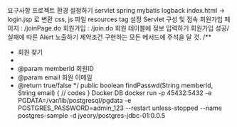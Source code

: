 요구사항
프로젝트 환경 설정하기
servlet
spring
mybatis
logback
index.html -> login.jsp 로 변환
css, js 파일 resources tag 설정
Servlet 구성 및 접속
회원가입 페이지 : /joinPage.do
회원가입 : /join.do
회원 테이블에 정보 입력하기
회원가입 성공/실패에 따른 Alert 노출하기
제약조건
구현하는 모든 메서드에 주석을 달 것.
/**
 * 회원 찾기
 * 
 * @param memberId 회원ID
 * @param email 회원 이메일
 * @return true/false
 */
public boolean findPasswd(String memberId, String email) {
    // codes
}
Docker DB
docker run -p 45432:5432 -e PGDATA=/var/lib/postgresql/pgdata -e POSTGRES_PASSWORD=admin_123 --restart unless-stopped --name postgres-sample -d jyeory/postgres-jdbc-01:0.0.5
